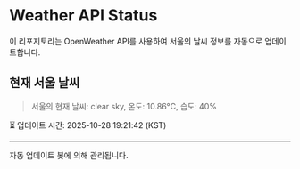 
# Weather API Status

이 리포지토리는 OpenWeather API를 사용하여 서울의 날씨 정보를 자동으로 업데이트합니다.

## 현재 서울 날씨
> 서울의 현재 날씨: clear sky, 온도: 10.86°C, 습도: 40%

⏳ 업데이트 시간: 2025-10-28 19:21:42 (KST)

---
자동 업데이트 봇에 의해 관리됩니다.
